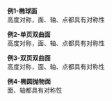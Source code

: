 **例1-椭球面**  
高度对称，面、轴、点都具有对称性  
  
**例2-单页双曲面**  
高度对称，面、轴、点都具有对称性  
  
**例3-双页双曲面**  
高度对称，面、轴、点都具有对称性  
  
**例4-椭圆抛物面**  
面、轴都具有对称性  
